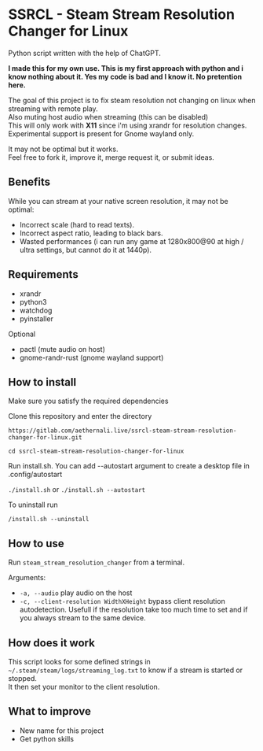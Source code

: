 # SSRCL - Steam Stream Resolution Changer for Linux

Python script written with the help of ChatGPT.

**I made this for my own use. This is my first approach with python and i know nothing about it. Yes my code is bad and I know it. No pretention here.**

The goal of this project is to fix steam resolution not changing on linux when streaming with remote play.<br/>
Also muting host audio when streaming (this can be disabled)<br/>
This will only work with **X11** since i'm using xrandr for resolution changes.
Experimental support is present for Gnome wayland only.

It may not be optimal but it works.<br/>
Feel free to fork it, improve it, merge request it, or submit ideas.

## Benefits

While you can stream at your native screen resolution, it may not be optimal:

- Incorrect scale (hard to read texts).
- Incorrect aspect ratio, leading to black bars.
- Wasted performances (i can run any game at 1280x800@90 at high / ultra settings, but cannot do it at 1440p).

## Requirements

- xrandr
- python3
- watchdog
- pyinstaller

Optional

- pactl (mute audio on host)
- gnome-randr-rust (gnome wayland support)

## How to install

Make sure you satisfy the required dependencies

Clone this repository and enter the directory

`https://gitlab.com/aethernali.live/ssrcl-steam-stream-resolution-changer-for-linux.git`

`cd ssrcl-steam-stream-resolution-changer-for-linux`

Run install.sh. You can add --autostart argument to create a desktop file in .config/autostart

`./install.sh` or `./install.sh --autostart`

To uninstall run

`/install.sh --uninstall`

## How to use

Run `steam_stream_resolution_changer` from a terminal.

Arguments:

- `-a, --audio` play audio on the host
- `-c, --client-resolution WidthXHeight` bypass client resolution autodetection.
Usefull if the resolution take too much time to set and if you always stream to the same device.

## How does it work

This script looks for some defined strings in `~/.steam/steam/logs/streaming_log.txt` to know if a stream is started or stopped.<br/>
It then set your monitor to the client resolution.

## What to improve

- New name for this project
- Get python skills
